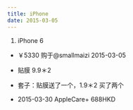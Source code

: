 ```yaml
---
title: iPhone
date: 2015-03-05
---
```


1. iPhone 6
- ￥5330 购于@smallmaizi 2015-03-05
- 贴膜 9.9＊2
- 套子：贴膜送了一个，1.9＊2 买了两个

- 2015-03-30 AppleCare+ 688HKD